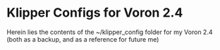 # Klipper Configs for Voron 2.4
Herein lies the contents of the ~/klipper_config folder for my Voron 2.4 (both as a backup, and as a reference for future me)